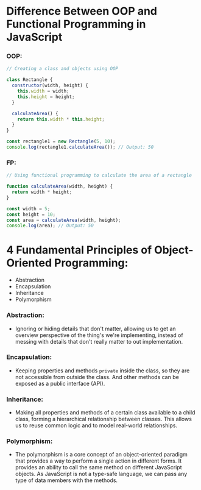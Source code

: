 # Difference Between OOP and Functional Programming in JavaScript

### OOP:
```javascript
// Creating a class and objects using OOP

class Rectangle {
  constructor(width, height) {
    this.width = width;
    this.height = height;
  }

  calculateArea() {
    return this.width * this.height;
  }
}

const rectangle1 = new Rectangle(5, 10);
console.log(rectangle1.calculateArea()); // Output: 50
```
### FP:
```javascript
// Using functional programming to calculate the area of a rectangle

function calculateArea(width, height) {
  return width * height;
}

const width = 5;
const height = 10;
const area = calculateArea(width, height);
console.log(area); // Output: 50
```

# 4 Fundamental Principles of Object-Oriented Programming:
- Abstraction
- Encapsulation
- Inheritance
- Polymorphism

### Abstraction:
- Ignoring or hiding details that don't matter, allowing us to get an overview perspective of the thing's we're implementing, instead of messing with details that don't really matter to out implementation.

### Encapsulation:
- Keeping properties and methods `private` inside the class, so they are not accessible from outside the class. And other methods can be exposed as a public interface (API).

### Inheritance:
- Making all properties and methods of a certain class available to a child class, forming a hierarchical relationship between classes. This allows us to reuse common logic and to model real-world relationships.

### Polymorphism:
- The polymorphism is a core concept of an object-oriented paradigm that provides a way to perform a single action in different forms. It provides an ability to call the same method on different JavaScript objects. As JavaScript is not a type-safe language, we can pass any type of data members with the methods.